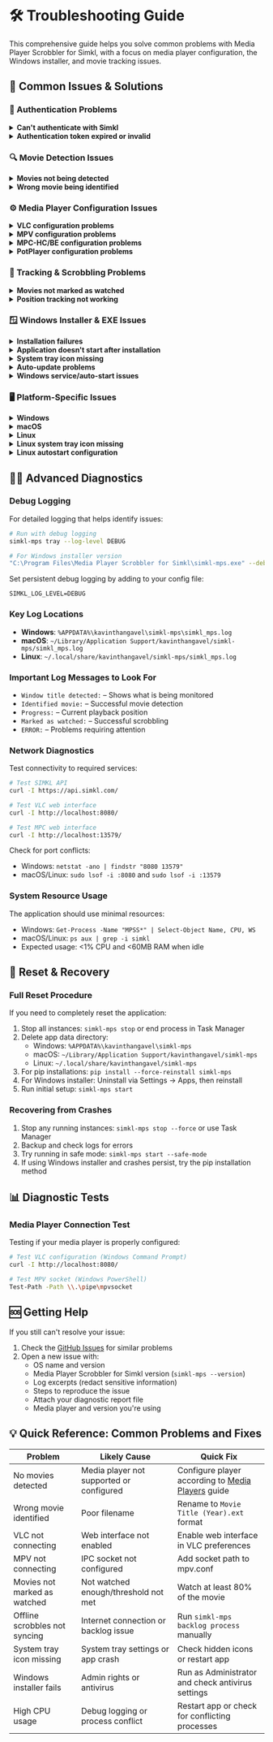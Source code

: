# 🛠️ Troubleshooting Guide

This comprehensive guide helps you solve common problems with Media Player Scrobbler for Simkl, with a focus on media player configuration, the Windows installer, and movie tracking issues.

## 🚩 Common Issues & Solutions

### 🔐 Authentication Problems

<details>
<summary><b>Can't authenticate with Simkl</b></summary>

- Run `simkl-mps init --force` to reset authentication
- Check your internet connection
- Use the exact code shown for device login
- If using a custom client ID, verify it in Simkl developer settings
- For Windows installer: Try restarting the application from the Start menu
</details>

<details>
<summary><b>Authentication token expired or invalid</b></summary>

- Your authentication token may have expired or been invalidated
- Run `simkl-mps init` to re-authenticate with Simkl
- For Windows installer: Try Starting Application in Start Menu
</details>

### 🔍 Movie Detection Issues

<details>
<summary><b>Movies not being detected</b></summary>

- Ensure your player shows the filename in the window title
- Use clear filenames with movie title and year: `Movie Title (Year).ext`
- Check if your player is supported (see [Media Players](media-players.md))
- Some players may hide titles in fullscreen mode
- Run with debug logging: `simkl-mps tray --debug` and look for "Window title detected"
- **Important**: TV shows are not yet supported (planned for future updates)
</details>

<details>
<summary><b>Wrong movie being identified</b></summary>

- Improve your filename format: `Movie Title (Year).ext`
- Example: `Inception (2010).mkv` instead of just `Inception.mkv`
- Remove extra text like quality info or release group names
- Check logs to see which title was extracted from your filename
</details>

### ⚙️ Media Player Configuration Issues

<details>
<summary><b>VLC configuration problems</b></summary>

**Symptoms**: No position tracking, movie not detected, or less accurate scrobbling

**Solutions**:
1. Verify web interface is enabled:
   - Tools → Preferences → Show settings: All
   - Interface → Main interfaces → Check "Web"
2. Check password configuration:
   - Interface → Main interfaces → Lua
   - Ensure "Lua HTTP Password" is set
3. Test connection:
   - Open `http://localhost:8080` in a browser
   - You should be prompted for a password
4. Port conflicts:
   - Try changing the VLC web interface port if 8080 is in use
   - Check Task Manager for other processes using port 8080
5. Restart VLC after making changes
</details>

<details>
<summary><b>MPV configuration problems</b></summary>

**Symptoms**: No position tracking or MPV not detected

**Solutions**:
1. Verify your `mpv.conf` file:
   - Windows: Located at `%APPDATA%\mpv\mpv.conf`
   - Should contain: `input-ipc-server=\\.\pipe\mpvsocket`
   - macOS/Linux: Should contain: `input-ipc-server=/tmp/mpvsocket`
2. Check for typos in the configuration line
3. Ensure MPV is restarted after configuration changes
4. Verify the socket is created when MPV is running
5. Try running MPV from command line to see any socket errors
</details>

<details>
<summary><b>MPC-HC/BE configuration problems</b></summary>

**Symptoms**: No position tracking or MPC not detected

**Solutions**:
1. Verify web interface is enabled:
   - View → Options → Player → Web Interface
   - Check "Listen on port:" and set to 13579
2. Test connection:
   - Open `http://localhost:13579` in a browser
   - You should see the web interface
3. Check firewall settings:
   - Ensure MPC is allowed in your firewall
4. Restart MPC after making changes
</details>

<details>
<summary><b>PotPlayer configuration problems</b></summary>

**Symptoms**: No position tracking or PotPlayer not detected

**Solutions**:
1. Verify HTTP control is enabled:
   - Preferences (F5) → Network → Remote Control
   - Enable "HTTP control" and set port to 8080
2. Check port conflicts:
   - Try a different port if 8080 is in use
3. Restart PotPlayer after making changes
</details>

### 🚫 Tracking & Scrobbling Problems

<details>
<summary><b>Movies not marked as watched</b></summary>

- Make sure you've watched enough of the movie (default threshold: 80%)
- Check your internet connection
- Configure your player for advanced tracking (see [Media Players](media-players.md))
- Run `simkl-mps backlog process` to send pending updates
- Run in debug mode to see progress updates: `simkl-mps tray --debug`
- Check if the movie was properly identified (look for "Identified movie:" in logs)
</details>

<details>
<summary><b>Position tracking not working</b></summary>

- Ensure player web interface or IPC socket is properly configured
- Check for port conflicts or firewall issues
- Some player versions may have different APIs or changed behavior
- Try a different media player to compare behavior
- For VLC: Make sure you're using the password you configured
</details>

### 🪟 Windows Installer & EXE Issues

<details>
<summary><b>Installation failures</b></summary>

- Run the installer as Administrator (right-click → Run as administrator)
- Check Windows Defender or antivirus settings (may block the installer)
- Verify you have sufficient disk space
- Try downloading the installer again (file may be corrupted)
- Ensure you have the latest Windows updates installed
</details>

<details>
<summary><b>Application doesn't start after installation</b></summary>

- Check Windows Event Viewer for application errors
- Verify .NET Framework is installed and up to date
- Try running the application as Administrator
- Check if the application appears in Task Manager (may be running but not visible)
- Look for error logs in `%APPDATA%\kavinthangavel\simkl-mps\simkl_mps.log`
</details>

<details>
<summary><b>System tray icon missing</b></summary>

- Check if the application is running in Task Manager
- Ensure your system tray is enabled and not hiding icons
- Click the up arrow in the system tray to check for hidden icons
- Try restarting the application from the Start menu
- In Windows 11, check notification area settings in Taskbar settings
</details>

<details>
<summary><b>Auto-update problems</b></summary>

- Check if you have internet access
- Try manually checking for updates (right-click tray icon → Check for Updates)
- Verify you have write permissions to the installation directory
- Run the application as Administrator
- Try reinstalling the latest version from the releases page
</details>

<details>
<summary><b>Windows service/auto-start issues</b></summary>

- Check if the application appears in Task Manager at startup
- Verify the startup entry exists in Task Manager → Startup
- Try adding a manual startup shortcut in `shell:startup`
- For service issues, try running `simkl-mps.exe --service-install` as Administrator
</details>

### 🖥️ Platform-Specific Issues

<details>
<summary><b>Windows</b></summary>

- Add Python Scripts to PATH or use `py -m simkl_mps` (for pip installations)
- Check Event Viewer for application errors
- Enable system tray in taskbar settings
- Install Visual C++ Redistributable if DLLs are missing
- Run as Administrator for service installation
- Check Windows Defender or antivirus exclusions if the app is being blocked
</details>

<details>
<summary><b>macOS</b></summary>

- Grant accessibility and notification permissions in System Preferences
- Install Python via Homebrew if not found (`brew install python`)
- Check logs in Console app
- For pip installations, ensure pip is installed with the correct Python version
- Use `simkl-mps[macos]` to install macOS-specific dependencies
</details>

<details>
<summary><b>Linux</b></summary>

- Install required dependencies: `wmctrl`, `xdotool`, `python3-gi`, `libnotify-bin`
- Ensure your desktop environment supports system trays
- Check D-Bus and window manager support
- Verify Python 3.9+ is installed
- For some distributions, you may need additional packages for GTK integration
</details>

<details>
<summary><b>Linux system tray icon missing</b></summary>

**For Ubuntu/GNOME users:**
- Install AppIndicator extension: `sudo apt install gnome-shell-extension-appindicator`
- Enable the extension via GNOME Extensions app or at https://extensions.gnome.org/extension/615/appindicator-support/
- Restart GNOME Shell: Press Alt+F2, type "r" and press Enter
- Run the diagnostic script: `python3 -m simkl_mps.utils.linux_tray_diagnostics`

**For KDE Plasma users:**
- Right-click on system tray → Configure System Tray
- Ensure "Legacy Tray" is enabled
- Try restarting the application: `simkl-mps exit` then `simkl-mps start`

**For Xfce, MATE, or Cinnamon users:**
- Right-click on panel → Panel settings/preferences
- Ensure "Notification Area" or "System Tray" is added to the panel
- Try running in foreground to see errors: `simkl-mps tray`

**Missing dependencies:**
```bash
# For Ubuntu/Debian
sudo apt install python3-gi python3-gi-cairo gir1.2-gtk-3.0 gir1.2-appindicator3-0.1

# For Fedora
sudo dnf install python3-gobject gtk3 libappindicator-gtk3

# For Arch Linux
sudo pacman -S python-gobject gtk3 libappindicator-gtk3
```

See the full [Linux Guide](linux-guide.md) for more details.
</details>

<details>
<summary><b>Linux autostart configuration</b></summary>

**Setup autostart with a desktop entry (recommended):**
```bash
mkdir -p ~/.config/autostart
cat > ~/.config/autostart/simkl-mps.desktop << EOF
[Desktop Entry]
Type=Application
Name=Media Player Scrobbler for SIMKL
Exec=simkl-mps start
Icon=media-player
Comment=Automatically track media playback and scrobble to SIMKL
Categories=Utility;
Terminal=false
StartupNotify=false
EOF
chmod +x ~/.config/autostart/simkl-mps.desktop
```

**Desktop-specific methods:**

- **GNOME**: Open "Startup Applications" → Add → Command: `simkl-mps start`
- **KDE Plasma**: System Settings → Startup and Shutdown → Autostart → Add Program → Command: `simkl-mps start`
- **Xfce**: Settings → Session and Startup → Application Autostart → Add → Command: `simkl-mps start`

See the full [Linux Guide](linux-guide.md) for more details.
</details>

## 🧑‍💻 Advanced Diagnostics

### Debug Logging

For detailed logging that helps identify issues:

```bash
# Run with debug logging
simkl-mps tray --log-level DEBUG

# For Windows installer version
"C:\Program Files\Media Player Scrobbler for Simkl\simkl-mps.exe" --debug
```

Set persistent debug logging by adding to your config file:
```
SIMKL_LOG_LEVEL=DEBUG
```

### Key Log Locations

- **Windows**: `%APPDATA%\kavinthangavel\simkl-mps\simkl_mps.log`
- **macOS**: `~/Library/Application Support/kavinthangavel/simkl-mps/simkl_mps.log`
- **Linux**: `~/.local/share/kavinthangavel/simkl-mps/simkl_mps.log`

### Important Log Messages to Look For

- `Window title detected:` – Shows what is being monitored
- `Identified movie:` – Successful movie detection
- `Progress:` – Current playback position
- `Marked as watched:` – Successful scrobbling
- `ERROR:` – Problems requiring attention

### Network Diagnostics

Test connectivity to required services:

```bash
# Test SIMKL API
curl -I https://api.simkl.com/

# Test VLC web interface
curl -I http://localhost:8080/

# Test MPC web interface
curl -I http://localhost:13579/
```

Check for port conflicts:
- Windows: `netstat -ano | findstr "8080 13579"`
- macOS/Linux: `sudo lsof -i :8080` and `sudo lsof -i :13579`

### System Resource Usage

The application should use minimal resources:
- Windows: `Get-Process -Name "MPSS*" | Select-Object Name, CPU, WS`
- macOS/Linux: `ps aux | grep -i simkl`
- Expected usage: <1% CPU and <60MB RAM when idle

## 🔄 Reset & Recovery

### Full Reset Procedure

If you need to completely reset the application:

1. Stop all instances: `simkl-mps stop` or end process in Task Manager
2. Delete app data directory:
   - Windows: `%APPDATA%\kavinthangavel\simkl-mps`
   - macOS: `~/Library/Application Support/kavinthangavel/simkl-mps`
   - Linux: `~/.local/share/kavinthangavel/simkl-mps`
3. For pip installations: `pip install --force-reinstall simkl-mps`
4. For Windows installer: Uninstall via Settings → Apps, then reinstall
5. Run initial setup: `simkl-mps start`

### Recovering from Crashes

1. Stop any running instances: `simkl-mps stop --force` or use Task Manager
2. Backup and check logs for errors
3. Try running in safe mode: `simkl-mps start --safe-mode`
4. If using Windows installer and crashes persist, try the pip installation method

## 📊 Diagnostic Tests

### Media Player Connection Test

Testing if your media player is properly configured:

```bash
# Test VLC configuration (Windows Command Prompt)
curl -I http://localhost:8080/

# Test MPV socket (Windows PowerShell)
Test-Path -Path \\.\pipe\mpvsocket
```


## 🆘 Getting Help

If you still can't resolve your issue:

1. Check the [GitHub Issues](https://github.com/kavinthangavel/media-player-scrobbler-for-simkl/issues) for similar problems
2. Open a new issue with:
   - OS name and version
   - Media Player Scrobbler for Simkl version (`simkl-mps --version`)
   - Log excerpts (redact sensitive information)
   - Steps to reproduce the issue
   - Attach your diagnostic report file
   - Media player and version you're using

## 💡 Quick Reference: Common Problems and Fixes

| Problem | Likely Cause | Quick Fix |
|---------|--------------|-----------|
| No movies detected | Media player not supported or configured | Configure player according to [Media Players](media-players.md) guide |
| Wrong movie identified | Poor filename | Rename to `Movie Title (Year).ext` format |
| VLC not connecting | Web interface not enabled | Enable web interface in VLC preferences |
| MPV not connecting | IPC socket not configured | Add socket path to mpv.conf |
| Movies not marked as watched | Not watched enough/threshold not met | Watch at least 80% of the movie |
| Offline scrobbles not syncing | Internet connection or backlog issue | Run `simkl-mps backlog process` manually |
| System tray icon missing | System tray settings or app crash | Check hidden icons or restart app |
| Windows installer fails | Admin rights or antivirus | Run as Administrator and check antivirus settings |
| High CPU usage | Debug logging or process conflict | Restart app or check for conflicting processes |

